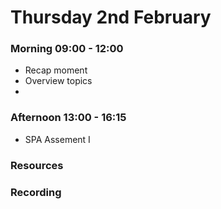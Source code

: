 # Thursday 2nd February

### Morning 09:00 - 12:00
 
- Recap moment
- Overview topics
- 

### Afternoon 13:00 - 16:15

 - SPA Assement I

### Resources



### Recording
